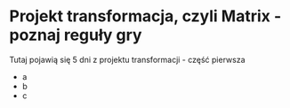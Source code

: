 # Projekt transformacja, czyli Matrix - poznaj reguły gry
Tutaj pojawią się 5 dni z projektu transformacji - część pierwsza
- a
- b
- c
